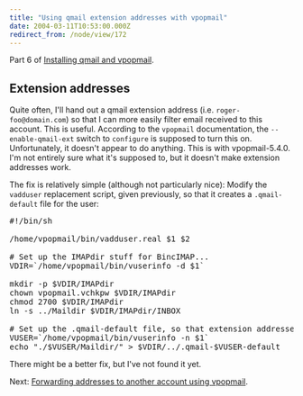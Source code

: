 ```yaml
---
title: "Using qmail extension addresses with vpopmail"
date: 2004-03-11T10:53:00.000Z
redirect_from: /node/view/172
---
```

Part 6 of [Installing qmail and vpopmail](/node/view/165).

## Extension addresses

Quite often, I'll hand out a qmail extension address (i.e. `roger-foo@domain.com`) so that I can more easily filter email received to this account. This is useful. According to the `vpopmail` documentation, the `--enable-qmail-ext` switch to `configure` is supposed to turn this on. Unfortunately, it doesn't appear to do anything. This is with vpopmail-5.4.0\. I'm not entirely sure what it's supposed to, but it doesn't make extension addresses work.

The fix is relatively simple (although not particularly nice): Modify the `vadduser` replacement script, given previously, so that it creates a `.qmail-default` file for the user:

<pre>#!/bin/sh

/home/vpopmail/bin/vadduser.real $1 $2

# Set up the IMAPdir stuff for BincIMAP...
VDIR=`/home/vpopmail/bin/vuserinfo -d $1`

mkdir -p $VDIR/IMAPdir
chown vpopmail.vchkpw $VDIR/IMAPdir
chmod 2700 $VDIR/IMAPdir
ln -s ../Maildir $VDIR/IMAPdir/INBOX

# Set up the .qmail-default file, so that extension addresses work correctly...
VUSER=`/home/vpopmail/bin/vuserinfo -n $1`
echo "./$VUSER/Maildir/" > $VDIR/../.qmail-$VUSER-default</pre>

There might be a better fix, but I've not found it yet.

Next: [Forwarding addresses to another account using vpopmail](/node/view/173).
